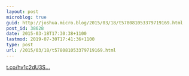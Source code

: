 ```yaml
---
layout: post
microblog: true
guid: http://joshua.micro.blog/2015/03/18/t578081053379719169.html
post_id: 38628
date: 2015-03-18T17:30:38+1100
lastmod: 2019-07-30T17:41:36+1100
type: post
url: /2015/03/18/t578081053379719169.html
---
```

[t.co/hv1c2dU3S...](http://t.co/hv1c2dU3Sz)
